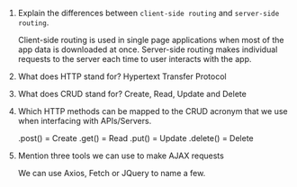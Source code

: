 1.  Explain the differences between `client-side routing` and `server-side routing`.

    Client-side routing is used in single page applications when most of the app data is downloaded at once.  Server-side routing makes individual requests to the server each time to user interacts with the app.

1.  What does HTTP stand for?  Hypertext Transfer Protocol

1.  What does CRUD stand for?  Create, Read, Update and Delete

1.  Which HTTP methods can be mapped to the CRUD acronym that we use when interfacing with APIs/Servers.

    .post() = Create
    .get() = Read
    .put() = Update
    .delete() = Delete

1.  Mention three tools we can use to make AJAX requests

    We can use Axios, Fetch or JQuery to name a few.